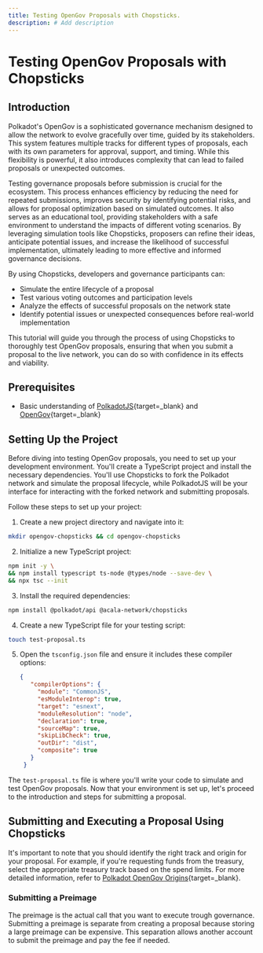 ```yaml
---
title: Testing OpenGov Proposals with Chopsticks.
description: # Add description
---
```


# Testing OpenGov Proposals with Chopsticks

## Introduction

Polkadot's OpenGov is a sophisticated governance mechanism designed to allow the network to evolve gracefully over time, guided by its stakeholders. This system features multiple tracks for different types of proposals, each with its own parameters for approval, support, and timing. While this flexibility is powerful, it also introduces complexity that can lead to failed proposals or unexpected outcomes.

Testing governance proposals before submission is crucial for the ecosystem. This process enhances efficiency by reducing the need for repeated submissions, improves security by identifying potential risks, and allows for proposal optimization based on simulated outcomes. It also serves as an educational tool, providing stakeholders with a safe environment to understand the impacts of different voting scenarios. By leveraging simulation tools like Chopsticks, proposers can refine their ideas, anticipate potential issues, and increase the likelihood of successful implementation, ultimately leading to more effective and informed governance decisions.

By using Chopsticks, developers and governance participants can:

- Simulate the entire lifecycle of a proposal
- Test various voting outcomes and participation levels
- Analyze the effects of successful proposals on the network state
- Identify potential issues or unexpected consequences before real-world implementation

This tutorial will guide you through the process of using Chopsticks to thoroughly test OpenGov proposals, ensuring that when you submit a proposal to the live network, you can do so with confidence in its effects and viability.

## Prerequisites

- Basic understanding of [PolkadotJS](https://polkadot.js.org/docs/){target=_blank} and [OpenGov](https://wiki.polkadot.network/docs/learn-polkadot-opengov){target=_blank}

## Setting Up the Project

Before diving into testing OpenGov proposals, you need to set up your development environment. You'll create a TypeScript project and install the necessary dependencies. You'll use Chopsticks to fork the Polkadot network and simulate the proposal lifecycle, while PolkadotJS will be your interface for interacting with the forked network and submitting proposals.

Follow these steps to set up your project:

1. Create a new project directory and navigate into it:
  ```bash
  mkdir opengov-chopsticks && cd opengov-chopsticks
  ```

2. Initialize a new TypeScript project:
  ```bash
  npm init -y \
  && npm install typescript ts-node @types/node --save-dev \
  && npx tsc --init
  ```

3. Install the required dependencies:
  ```bash
  npm install @polkadot/api @acala-network/chopsticks
  ```

4. Create a new TypeScript file for your testing script:
  ```bash
  touch test-proposal.ts
  ```

5. Open the `tsconfig.json` file and ensure it includes these compiler options:
   ```json
   {
      "compilerOptions": {
        "module": "CommonJS",
        "esModuleInterop": true,
        "target": "esnext",
        "moduleResolution": "node",
        "declaration": true,
        "sourceMap": true,
        "skipLibCheck": true,
        "outDir": "dist",
        "composite": true
      }
    }
   ```

The `test-proposal.ts` file is where you'll write your code to simulate and test OpenGov proposals.
Now that your environment is set up, let's proceed to the introduction and steps for submitting a proposal.


## Submitting and Executing a Proposal Using Chopsticks

It's important to note that you should identify the right track and origin for your proposal. For example, if you're requesting funds from the treasury, select the appropriate treasury track based on the spend limits. For more detailed information, refer to [Polkadot OpenGov Origins](https://wiki.polkadot.network/docs/learn-polkadot-opengov-origins){target=_blank}.

### Submitting a Preimage

The preimage is the actual call that you want to execute trough governance. Submitting a preimage is separate from creating a proposal because storing a large preimage can be expensive. This separation allows another account to submit the preimage and pay the fee if needed.